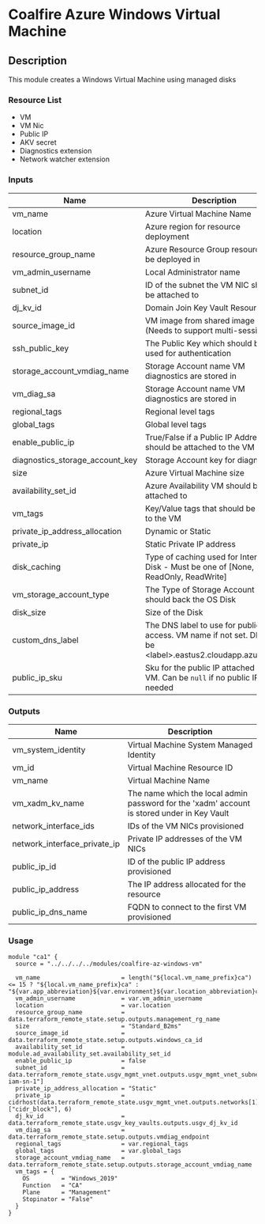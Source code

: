 # Coalfire Azure Windows Virtual Machine

## Description

This module creates a Windows Virtual Machine using managed disks

### Resource List

- VM
- VM Nic
- Public IP
- AKV secret
- Diagnostics extension
- Network watcher extension

### Inputs

| Name | Description | Type | Default | Required |
|------|-------------|------|---------|:-----:|
| vm_name | Azure Virtual Machine Name | string | N/A | yes |
| location | Azure region for resource deployment | string | N/A | yes |
| resource_group_name | Azure Resource Group resource will be deployed in | string | N/A | yes |
| vm_admin_username | Local Administrator name | string | N/A | yes |
| subnet_id | ID of the subnet the VM NIC should be attached to | string | N/A | yes |
| dj_kv_id | Domain Join Key Vault Resource ID | string | N/A | yes |
| source_image_id | VM image from shared image gallery (Needs to support multi-session) | string | N/A | yes |
| ssh_public_key | The Public Key which should be used for authentication | string | N/A | yes |
| storage_account_vmdiag_name | Storage Account name VM diagnostics are stored in | string | N/A | yes |
| vm_diag_sa | Storage Account name VM diagnostics are stored in | string | N/A | yes |
| regional_tags | Regional level tags | map(string) | N/A | yes |
| global_tags | Global level tags | map(string) | N/A | yes |
| enable_public_ip | True/False if a Public IP Address should be attached to the VM | bool | N/A | yes |
| diagnostics_storage_account_key | Storage Account key for diagnostics | string | N/A | yes |
| size | Azure Virtual Machine size | string | Standard_DS2_v2 | no |
| availability_set_id | Azure Availability VM should be attached to | string | null | no |
| vm_tags | Key/Value tags that should be added to the VM | map(string) | {} | no |
| private_ip_address_allocation | Dynamic or Static | string | Dynamic | no |
| private_ip | Static Private IP address | string | null | no |
| disk_caching | Type of caching used for Internal OS Disk - Must be one of [None, ReadOnly, ReadWrite] | string | ReadWrite | no |
| vm_storage_account_type | The Type of Storage Account which should back the OS Disk | string | StandardSSD_LRS | no |
| disk_size | Size of the Disk | number | 127 | no |
| custom_dns_label | The DNS label to use for public access. VM name if not set. DNS will be \<label\>.eastus2.cloudapp.azure.com | string | "" | no |
| public_ip_sku | Sku for the public IP attached to the VM. Can be `null` if no public IP needed | string | Standard | no |

### Outputs

| Name | Description |
|------|-------------|
| vm_system_identity | Virtual Machine System Managed Identity |
| vm_id | Virtual Machine Resource ID |
| vm_name | Virtual Machine Name |
| vm_xadm_kv_name | The name which the local admin password for the 'xadm' account is stored under in Key Vault |
| network_interface_ids | IDs of the VM NICs provisioned |
| network_interface_private_ip | Private IP addresses of the VM NICs |
| public_ip_id | ID of the public IP address provisioned |
| public_ip_address | The IP address allocated for the resource |
| public_ip_dns_name | FQDN to connect to the first VM provisioned |

### Usage

```hcl
module "ca1" {
  source = "../../../../modules/coalfire-az-windows-vm"

  vm_name                       = length("${local.vm_name_prefix}ca") <= 15 ? "${local.vm_name_prefix}ca" : "${var.app_abbreviation}${var.environment}${var.location_abbreviation}ca"
  vm_admin_username             = var.vm_admin_username
  location                      = var.location
  resource_group_name           = data.terraform_remote_state.setup.outputs.management_rg_name
  size                          = "Standard_B2ms"
  source_image_id               = data.terraform_remote_state.setup.outputs.windows_ca_id
  availability_set_id           = module.ad_availability_set.availability_set_id
  enable_public_ip              = false
  subnet_id                     = data.terraform_remote_state.usgv_mgmt_vnet.outputs.usgv_mgmt_vnet_subnet_ids["${local.resource_prefix}-iam-sn-1"]
  private_ip_address_allocation = "Static"
  private_ip                    = cidrhost(data.terraform_remote_state.usgv_mgmt_vnet.outputs.networks[1]["cidr_block"], 6)
  dj_kv_id                      = data.terraform_remote_state.usgv_key_vaults.outputs.usgv_dj_kv_id
  vm_diag_sa                    = data.terraform_remote_state.setup.outputs.vmdiag_endpoint
  regional_tags                 = var.regional_tags
  global_tags                   = var.global_tags
  storage_account_vmdiag_name   = data.terraform_remote_state.setup.outputs.storage_account_vmdiag_name
  vm_tags = {
    OS         = "Windows_2019"
    Function   = "CA"
    Plane      = "Management"
    Stopinator = "False"
  }
}
```
